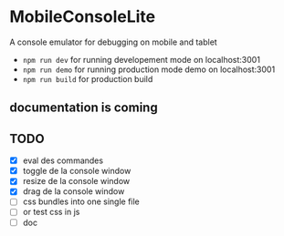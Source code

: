 # MobileConsoleLite
A console emulator for debugging on mobile and tablet

- `npm run dev` for running developement mode on localhost:3001
- `npm run demo` for running production mode demo on localhost:3001
- `npm run build` for production build

documentation is coming
---

## TODO
- [x] eval des commandes
- [x] toggle de la console window
- [x] resize de la console window
- [x] drag de la console window
- [ ] css bundles into one single file
- [ ] or test css in js
- [ ] doc
